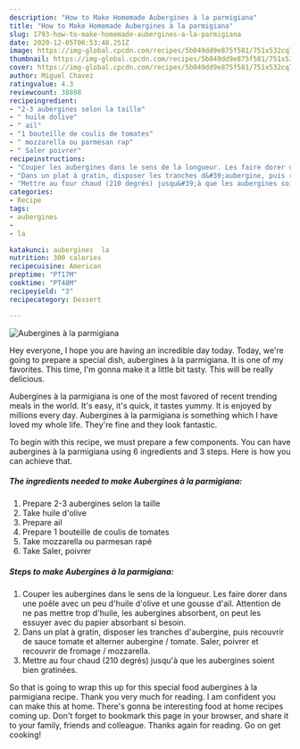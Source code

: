 ```yaml
---
description: "How to Make Homemade Aubergines à la parmigiana"
title: "How to Make Homemade Aubergines à la parmigiana"
slug: 1793-how-to-make-homemade-aubergines-a-la-parmigiana
date: 2020-12-05T06:53:48.251Z
image: https://img-global.cpcdn.com/recipes/5b049dd9e875f581/751x532cq70/aubergines-a-la-parmigiana-photo-principale-de-la-recette.jpg
thumbnail: https://img-global.cpcdn.com/recipes/5b049dd9e875f581/751x532cq70/aubergines-a-la-parmigiana-photo-principale-de-la-recette.jpg
cover: https://img-global.cpcdn.com/recipes/5b049dd9e875f581/751x532cq70/aubergines-a-la-parmigiana-photo-principale-de-la-recette.jpg
author: Miguel Chavez
ratingvalue: 4.3
reviewcount: 38898
recipeingredient:
- "2-3 aubergines selon la taille"
- " huile dolive"
- " ail"
- "1 bouteille de coulis de tomates"
- " mozzarella ou parmesan rap"
- " Saler poivrer"
recipeinstructions:
- "Couper les aubergines dans le sens de la longueur. Les faire dorer dans une poêle avec un peu d&#39;huile d&#39;olive et une gousse d&#39;ail. Attention de ne pas mettre trop d&#39;huile, les aubergines absorbent, on peut les essuyer avec du papier absorbant si besoin."
- "Dans un plat à gratin, disposer les tranches d&#39;aubergine, puis recouvrir de sauce tomate et alterner aubergine / tomate. Saler, poivrer et recouvrir de fromage / mozzarella."
- "Mettre au four chaud (210 degrés) jusqu&#39;à que les aubergines soient bien gratinées."
categories:
- Recipe
tags:
- aubergines
- 
- la

katakunci: aubergines  la 
nutrition: 300 calories
recipecuisine: American
preptime: "PT17M"
cooktime: "PT48M"
recipeyield: "3"
recipecategory: Dessert

---
```



![Aubergines à la parmigiana](https://img-global.cpcdn.com/recipes/5b049dd9e875f581/751x532cq70/aubergines-a-la-parmigiana-photo-principale-de-la-recette.jpg)

Hey everyone, I hope you are having an incredible day today. Today, we're going to prepare a special dish, aubergines à la parmigiana. It is one of my favorites. This time, I'm gonna make it a little bit tasty. This will be really delicious.



Aubergines à la parmigiana is one of the most favored of recent trending meals in the world. It's easy, it's quick, it tastes yummy. It is enjoyed by millions every day. Aubergines à la parmigiana is something which I have loved my whole life. They're fine and they look fantastic.


To begin with this recipe, we must prepare a few components. You can have aubergines à la parmigiana using 6 ingredients and 3 steps. Here is how you can achieve that.

<!--inarticleads1-->

##### The ingredients needed to make Aubergines à la parmigiana:

1. Prepare 2-3 aubergines selon la taille
1. Take  huile d&#39;olive
1. Prepare  ail
1. Prepare 1 bouteille de coulis de tomates
1. Take  mozzarella ou parmesan rapé
1. Take  Saler, poivrer




<!--inarticleads2-->

##### Steps to make Aubergines à la parmigiana:

1. Couper les aubergines dans le sens de la longueur. Les faire dorer dans une poêle avec un peu d&#39;huile d&#39;olive et une gousse d&#39;ail. Attention de ne pas mettre trop d&#39;huile, les aubergines absorbent, on peut les essuyer avec du papier absorbant si besoin.
1. Dans un plat à gratin, disposer les tranches d&#39;aubergine, puis recouvrir de sauce tomate et alterner aubergine / tomate. Saler, poivrer et recouvrir de fromage / mozzarella.
1. Mettre au four chaud (210 degrés) jusqu&#39;à que les aubergines soient bien gratinées.




So that is going to wrap this up for this special food aubergines à la parmigiana recipe. Thank you very much for reading. I am confident you can make this at home. There's gonna be interesting food at home recipes coming up. Don't forget to bookmark this page in your browser, and share it to your family, friends and colleague. Thanks again for reading. Go on get cooking!
